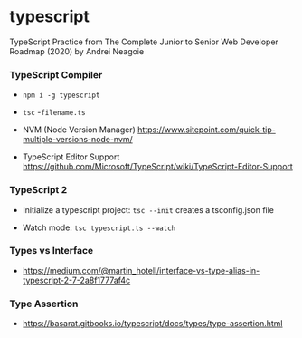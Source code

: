 # typescript
TypeScript Practice from The Complete Junior to Senior Web Developer Roadmap (2020) by Andrei Neagoie

### TypeScript Compiler
- `npm i -g typescript`
- `tsc`
-`filename.ts`

- NVM (Node Version Manager) https://www.sitepoint.com/quick-tip-multiple-versions-node-nvm/

- TypeScript Editor Support https://github.com/Microsoft/TypeScript/wiki/TypeScript-Editor-Support

### TypeScript 2
- Initialize a typescript project: `tsc --init` creates a tsconfig.json file

- Watch mode: `tsc typescript.ts --watch`


### Types vs Interface
- https://medium.com/@martin_hotell/interface-vs-type-alias-in-typescript-2-7-2a8f1777af4c

### Type Assertion
- https://basarat.gitbooks.io/typescript/docs/types/type-assertion.html
